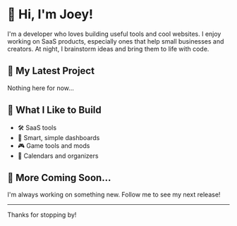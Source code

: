 # 👋 Hi, I'm Joey!

I'm a developer who loves building useful tools and cool websites. I enjoy working on SaaS products, especially ones that help small businesses and creators. At night, I brainstorm ideas and bring them to life with code.

## 🌟 My Latest Project
Nothing here for now...

## 🔧 What I Like to Build

- 🛠️ SaaS tools
- 🧠 Smart, simple dashboards
- 🎮 Game tools and mods
- 📅 Calendars and organizers

## 🚀 More Coming Soon...

I'm always working on something new. Follow me to see my next release!

---

Thanks for stopping by!
